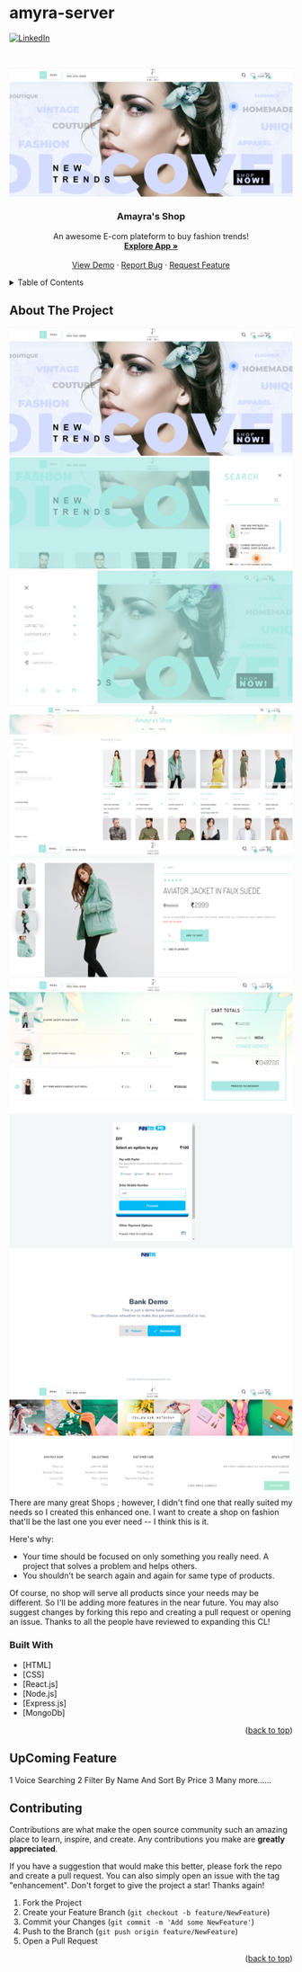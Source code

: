# amyra-server
<div id="top"></div>
<!--
*** Thanks for checking out my Project. If you have a suggestion
*** that would make this better, please fork the repo and create a pull request
*** or simply open an issue with the tag "enhancement".
*** Don't forget to give the project a star!
*** Thanks again! Now go create something AMAZING! :D
-->



<!-- PROJECT SHIELDS -->

[![LinkedIn][linkedin-shield]](https://www.linkedin.com/in/kaustubh-mogha-6b7342192/)



<!-- PROJECT LOGO -->
<br />
<div align="center">
  
![](screenshots/1.png)
 

  <h3 align="center">Amayra's Shop</h3>

  <p align="center">
    An awesome E-com plateform to buy fashion trends!
    <br />
    <a href="https://amyra-store.netlify.app/"><strong>Explore App »</strong></a>
    <br />
    <br />
    <a href="https://amyra-store.netlify.app/">View Demo</a>
    ·
    <a href="https://github.com/KaustubhMogha11/Amyra-Fashion-Store/issues">Report Bug</a>
    ·
    <a href="https://github.com/KaustubhMogha11/Amyra-Fashion-Store/pulls">Request Feature</a>
  </p>
</div>



<!-- TABLE OF CONTENTS -->
<details>
  <summary>Table of Contents</summary>
  <ol>
    <li>HomePage</li>
    <li>Login/Logout</li>
    <li>Sign Up</li>
    <li>Search Products</li>
    <li>View Products</li>
    <li>Add to wishlist</li>
    <li>Add to Cart</li>
    <li>Single Product Page</li>
    <li>Responisve</li>
     <li>Dummy Paytm Payment</li>
  </ol>
</details>



<!-- ABOUT THE PROJECT -->
## About The Project
![](screenshots/1.png)
![](screenshots/2.png)
![](screenshots/3.png)
![](screenshots/4.png)
![](screenshots/5.png)
![](screenshots/6.png)
![](screenshots/7.png)
![](screenshots/8.png)
![](screenshots/10.png)
There are many great Shops ; however, I didn't find one that really suited my needs so I created this enhanced one. I want to create a shop on fashion that'll be the last one you ever need -- I think this is it.

Here's why:
* Your time should be focused on only something you really need. A project that solves a problem and helps others.
* You shouldn't be search again and again for same type of products.

Of course, no shop will serve all products since your needs may be different. So I'll be adding more features in the near future. You may also suggest changes by forking this repo and creating a pull request or opening an issue. Thanks to all the people have reviewed to expanding this CL!



### Built With


* [HTML]
* [CSS]
* [React.js]
* [Node.js]
* [Express.js]
* [MongoDb]
<p align="right">(<a href="#top">back to top</a>)</p>


## UpComing Feature
1 Voice Searching
2 Filter By Name And Sort By Price
3 Many more......


<!-- ROADMAP -->

## Contributing

Contributions are what make the open source community such an amazing place to learn, inspire, and create. Any contributions you make are **greatly appreciated**.

If you have a suggestion that would make this better, please fork the repo and create a pull request. You can also simply open an issue with the tag "enhancement".
Don't forget to give the project a star! Thanks again!

1. Fork the Project
2. Create your Feature Branch (`git checkout -b feature/NewFeature`)
3. Commit your Changes (`git commit -m 'Add some NewFeature'`)
4. Push to the Branch (`git push origin feature/NewFeature`)
5. Open a Pull Request

<p align="right">(<a href="#top">back to top</a>)</p>



<!-- LICENSE -->







<!-- MARKDOWN LINKS & IMAGES -->


[linkedin-shield]: https://img.shields.io/badge/-LinkedIn-black.svg?style=for-the-badge&logo=linkedin&colorB=555


